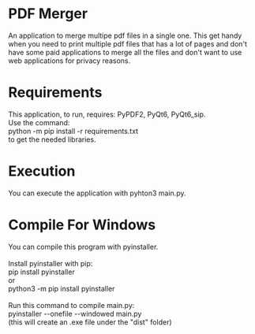# PDF Merger
An application to merge multipe pdf files in a single one. This get handy when you need to print multiple pdf files that has a lot of pages and don't have some paid applications to merge all the files and don't want to use web applications for privacy reasons.

# Requirements
This application, to run, requires: PyPDF2, PyQt6, PyQt6_sip.\
Use the command:\
python -m pip install -r requirements.txt\
to get the needed libraries.

# Execution
You can execute the application with pyhton3 main.py.

# Compile For Windows
You can compile this program with pyinstaller.\
\
Install pyinstaller with pip:\
pip install pyinstaller\
or\
python3 -m pip install pyinstaller\
\
Run this command to compile main.py:\
pyinstaller --onefile --windowed main.py\
(this will create an .exe file under the "dist" folder)

